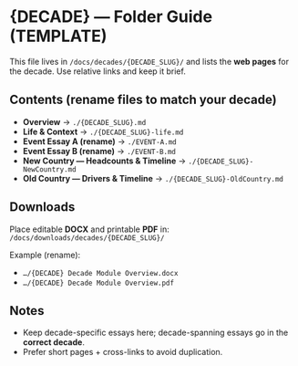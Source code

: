 # {DECADE} — Folder Guide (TEMPLATE)

This file lives in `/docs/decades/{DECADE_SLUG}/` and lists the **web pages** for the decade.
Use relative links and keep it brief.

## Contents (rename files to match your decade)

- **Overview** → `./{DECADE_SLUG}.md`
- **Life & Context** → `./{DECADE_SLUG}-life.md`
- **Event Essay A (rename)** → `./EVENT-A.md`
- **Event Essay B (rename)** → `./EVENT-B.md`
- **New Country — Headcounts & Timeline** → `./{DECADE_SLUG}-NewCountry.md`
- **Old Country — Drivers & Timeline** → `./{DECADE_SLUG}-OldCountry.md`

## Downloads

Place editable **DOCX** and printable **PDF** in:  
`/docs/downloads/decades/{DECADE_SLUG}/`

Example (rename):
- `…/{DECADE} Decade Module Overview.docx`
- `…/{DECADE} Decade Module Overview.pdf`

## Notes

- Keep decade-specific essays here; decade-spanning essays go in the **correct decade**.
- Prefer short pages + cross-links to avoid duplication.